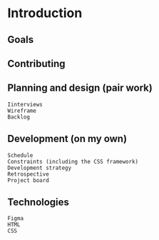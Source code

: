 # Introduction


## Goals

   
## Contributing


## Planning and design (pair work)

    Iinterviews
    Wireframe
    Backlog

## Development (on my own)

    Schedule
    Constraints (including the CSS framework)
    Development strategy
    Retrospective
    Project board

## Technologies

    Figma
    HTML
    CSS
  
   

